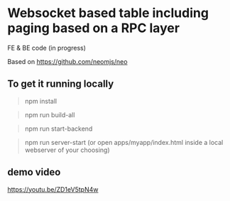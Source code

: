 # Websocket based table including paging based on a RPC layer

FE & BE code (in progress)

Based on https://github.com/neomjs/neo

## To get it running locally
> npm install

> npm run build-all

> npm run start-backend

> npm run server-start (or open apps/myapp/index.html inside a local webserver of your choosing)

## demo video
https://youtu.be/ZD1eV5tpN4w
